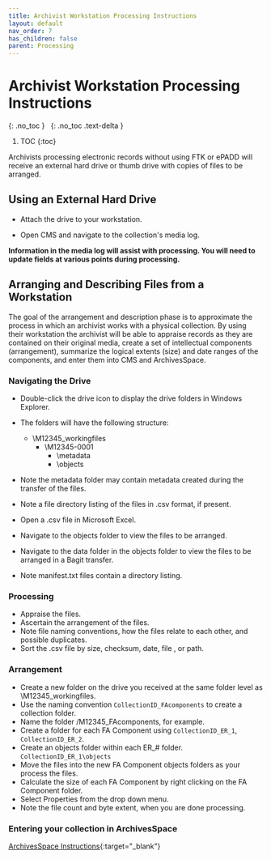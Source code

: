 ```yaml
---
title: Archivist Workstation Processing Instructions
layout: default
nav_order: 7
has_children: false
parent: Processing
---
```


# Archivist Workstation Processing Instructions
{: .no_toc }
&nbsp;
{: .no_toc .text-delta }
1. TOC
{:toc}

Archivists processing electronic records without using FTK or ePADD will receive an external hard drive or thumb drive with copies of files to be arranged.  

## Using an External Hard Drive

* Attach the drive to your workstation.  

* Open CMS and navigate
to the collection's media log.  

**Information in the media log will assist with processing. You will need to update fields at various points during processing.**

## Arranging and Describing Files from a Workstation

The goal of the arrangement and description phase is to approximate the
process in which an archivist works with a physical collection. By using
their workstation the archivist will be able to appraise records as they are contained
on their original media, create a set of intellectual components
(arrangement), summarize the logical extents (size) and date ranges of
the components, and enter them into CMS and ArchivesSpace.

### Navigating the Drive

* Double-click the drive icon to display the drive folders in Windows Explorer.
* The folders will have the following structure:  
    * \M12345_workingfiles
		* \M12345-0001
			* \metadata
			* \objects 
        
* Note the metadata folder may contain metadata created during the transfer of the files.  
* Note a file directory listing of the files in .csv format, if present.
* Open a .csv file in Microsoft Excel.  
* Navigate to the objects folder to view the files to be arranged.  
* Navigate to the data folder in the objects folder to view the files to be arranged in a Bagit transfer.  
* Note manifest.txt files contain a directory listing.  

### Processing  

* Appraise the files.  
* Ascertain the arrangement of the files.  
* Note file naming conventions, how the files relate to each other, and  possible duplicates.  
* Sort the .csv file by size, checksum, date, file , or path.  

### Arrangement  
* Create a new folder on the drive you received at the same folder level as \M12345_workingfiles.  
* Use the naming convention ```CollectionID_FAcomponents``` to create a collection folder.  
* Name the folder /M12345_FAcomponents, for example.  
* Create a folder for each FA Component using ```CollectionID_ER_1```, ```CollectionID_ER_2```.  
* Create an objects folder within each ER_# folder. ```CollectionID_ER_1\objects```
* Move the files into the new FA Component objects folders as your process the files.
* Calculate the size of each FA Component by right clicking on the FA Component folder.
* Select Properties from the drop down menu.  
* Note the file count and byte extent, when you are done processing.  

### Entering your collection in ArchivesSpace
[ArchivesSpace Instructions](FTK-Processing-Instructions#entering-your-collection-in-archivesspace){:target="_blank"}